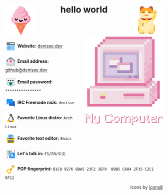 <div align="center">

<img align="left" src="img/icons8-kawaii-ice-cream-100.png" width="100">

<img align="right" src="img/icons8-maneki-100.png" width="100">

# hello world

</div>
<br><br><br>

<img align="right" src="img/my-computer.png" width="250">

<div align="left">

<img align="center" src="img/icons8-web-design-100.png" width="35"> **Website:** [denisse.dev](https://denisse.dev)

<img align="center" src="img/icons8-love-letter-100.png" width="35"> **Email address:** [github@denisse.dev](mailto:github@denisse.dev)

<img align="center" src="img/icons8-show-password-100.png" width="35"> **Email password:** `****************`

<img align="center" src="img/icons8-chat-100.png" width="35"> **IRC Freenode nick:** `denisse`

<img align="center"  src="img/icons8-linux-100.png" width="35"> **Favorite Linux distro:** `Arch Linux`

<img align="center" src="img/icons8-blog-100.png" width="35"> **Favorite text editor:** `Emacs`

<img align="center" src="img/icons8-translation-100.png" width="35"> **Let's talk in:** `ES/EN/中文`

<img align="center" src="img/icons8-heart-key-100.png" width="35"> **PGP fingerprint:** `B1C8 9276 8BA5 23F2 3EF0  B9B5 C684 2F35 C2C1 BF12`

</div>

<div align="right">

icons by [icons8](icons8.com)

</div>
